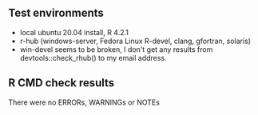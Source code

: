 ## Test environments
* local ubuntu 20.04 install, R 4.2.1
* r-hub (windows-server, Fedora Linux R-devel, clang, gfortran, solaris)
* win-devel seems to be broken, I don't get any results from devtools::check_rhub() to my email address.

## R CMD check results

There were no ERRORs, WARNINGs or NOTEs